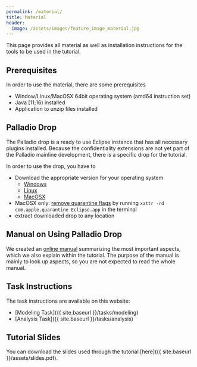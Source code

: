 ```yaml
---
permalink: /material/
title: Material
header:
  image: /assets/images/feature_image_material.jpg
---
```


This page provides all material as well as installation instructions for the tools to be used in the tutorial.

## Prerequisites
In order to use the material, there are some prerequisites
* Window/Linux/MacOSX 64bit operating system (amd64 instruction set)
* Java [11;16) installed
* Application to unzip files installed

## Palladio Drop
The Palladio drop is a ready to use Eclipse instance that has all necessary plugins installed. Because the confidentiality extensions are not yet part of the Palladio mainline development, there is a specific drop for the tutorial.

In order to use the drop, you have to
* Download the appropriate version for your operating system
  * [Windows](https://updatesite.palladio-simulator.com/fluidtrust/palladio-bench-product-dataflowconfidentiality/branches/stable/PalladioDataFlowConfidentiality.win32.win32.x86_64.zip)
  * [Linux](https://updatesite.palladio-simulator.com/fluidtrust/palladio-bench-product-dataflowconfidentiality/branches/stable/PalladioDataFlowConfidentiality.linux.gtk.x86_64.zip)
  * [MacOSX](https://updatesite.palladio-simulator.com/fluidtrust/palladio-bench-product-dataflowconfidentiality/branches/stable/PalladioDataFlowConfidentiality.macosx.cocoa.x86_64.zip)
* MacOSX only: [remove quarantine flags](https://sdqweb.ipd.kit.edu/wiki/Palladio_Component_Model/FAQ#MacOS_reports_that_Palladio_is_damaged) by running `xattr -rd com.apple.quarantine Eclipse.app` in the terminal
* extract downloaded drop to any location

## Manual on Using Palladio Drop
We created an [online manual](https://fluidtrust.github.io/tutorial-ecsa2021-tooldoc/) summarizing the most important aspects, which we also explain within the tutorial. The purpose of the manual is mainly to look up aspects, so you are not expected to read the whole manual.

## Task Instructions
The task instructions are available on this website:
* [Modeling Task]({{ site.baseurl }}/tasks/modeling)
* [Analysis Task]({{ site.baseurl }}/tasks/analysis)

## Tutorial Slides
You can download the slides used through the tutorial [here]({{ site.baseurl }}/assets/slides.pdf).